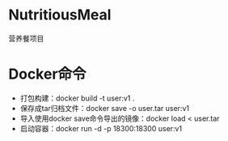 # NutritiousMeal
营养餐项目

# Docker命令

- 打包构建：docker build -t user:v1 .
- 保存成tar归档文件：docker save -o user.tar user:v1
- 导入使用docker save命令导出的镜像：docker load < user.tar
- 启动容器：docker run -d -p 18300:18300 user:v1